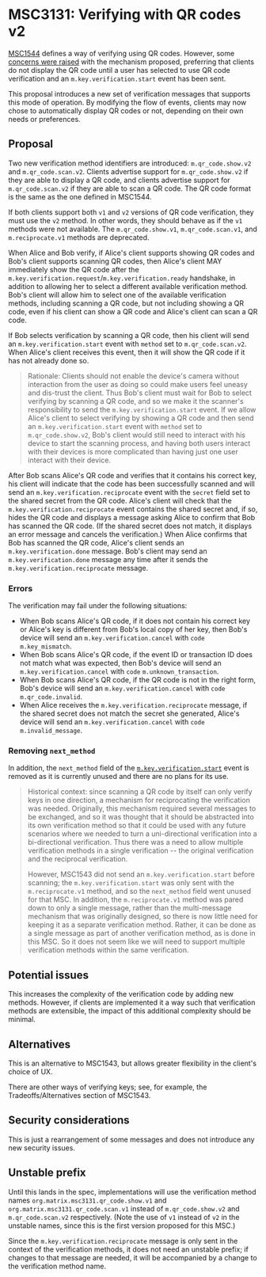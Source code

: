 # MSC3131: Verifying with QR codes v2

[MSC1544](https://github.com/matrix-org/matrix-doc/pull/1544) defines a way of
verifying using QR codes.  However, some [concerns were
raised](https://github.com/matrix-org/matrix-doc/pull/1544#discussion_r429104321)
with the mechanism proposed, preferring that clients do not display the QR code
until a user has selected to use QR code verification and an
`m.key.verification.start` event has been sent.

This proposal introduces a new set of verification messages that supports this
mode of operation.  By modifying the flow of events, clients may now chose to
automatically display QR codes or not, depending on their own needs or
preferences.

## Proposal

Two new verification method identifiers are introduced: `m.qr_code.show.v2` and
`m.qr_code.scan.v2`.  Clients advertise support for `m.qr_code.show.v2` if they
are able to display a QR code, and clients advertise support for
`m.qr_code.scan.v2` if they are able to scan a QR code.  The QR code format is
the same as the one defined in MSC1544.

If both clients support both `v1` and `v2` versions of QR code verification,
they must use the `v2` method.  In other words, they should behave as if the
`v1` methods were not available.  The `m.qr_code.show.v1`,
`m.qr_code.scan.v1`, and `m.reciprocate.v1` methods are deprecated.

When Alice and Bob verify, if Alice's client supports showing QR codes and
Bob's client supports scanning QR codes, then Alice's client MAY immediately
show the QR code after the
`m.key.verification.request`/`m.key.verification.ready` handshake, in addition
to allowing her to select a different available verification method.  Bob's
client will allow him to select one of the available verification methods,
including scanning a QR code, but not including showing a QR code, even if his
client can show a QR code and Alice's client can scan a QR code.

If Bob selects verification by scanning a QR code, then his client will send an
`m.key.verification.start` event with `method` set to `m.qr_code.scan.v2`.
When Alice's client receives this event, then it will show the QR code if it
has not already done so.

> Rationale: Clients should not enable the device's camera without interaction
> from the user as doing so could make users feel uneasy and dis-trust the
> client.  Thus Bob's client must wait for Bob to select verifying by scanning
> a QR code, and so we make it the scanner's responsibility to send the
> `m.key.verification.start` event.  If we allow Alice's client to select
> verifying by showing a QR code and then send an `m.key.verification.start`
> event with `method` set to `m.qr_code.show.v2`, Bob's client would still need
> to interact with his device to start the scanning process, and having both
> users interact with their devices is more complicated than having just one
> user interact with their device.

After Bob scans Alice's QR code and verifies that it contains his correct key,
his client will indicate that the code has been successfully scanned and will
send an `m.key.verification.reciprocate` event with the `secret` field set to
the shared secret from the QR code.  Alice's client will check that the
`m.key.verification.reciprocate` event contains the shared secret and, if so,
hides the QR code and displays a message asking Alice to confirm that Bob has
scanned the QR code.  (If the shared secret does not match, it displays an
error message and cancels the verification.)  When Alice confirms that Bob has
scanned the QR code, Alice's client sends an `m.key.verification.done` message.
Bob's client may send an `m.key.verification.done` message any time after it
sends the `m.key.verification.reciprocate` message.

### Errors

The verification may fail under the following situations:

- When Bob scans Alice's QR code, if it does not contain his correct key or
  Alice's key is different from Bob's local copy of her key, then Bob's device
  will send an `m.key.verification.cancel` with `code` `m.key_mismatch`.
- When Bob scans Alice's QR code, if the event ID or transaction ID does not
  match what was expected, then Bob's device will send an
  `m.key.verification.cancel` with `code` `m.unknown_transaction`.
- When Bob scans Alice's QR code, if the QR code is not in the right form,
  Bob's device will send an `m.key.verification.cancel` with `code`
  `m.qr_code.invalid`.
- When Alice receives the `m.key.verification.reciprocate` message, if the
  shared secret does not match the secret she generated, Alice's device will
  send an `m.key.verification.cancel` with `code` `m.invalid_message`.

### Removing `next_method`

In addition, the `next_method` field of the
[`m.key.verification.start`](https://spec.matrix.org/unstable/client-server-api/#mkeyverificationstart)
event is removed as it is currently unused and there are no plans for its use.

> Historical context: since scanning a QR code by itself can only verify keys
> in one direction, a mechanism for reciprocating the verification was needed.
> Originally, this mechanism required several messages to be exchanged, and so
> it was thought that it should be abstracted into its own verification method
> so that it could be used with any future scenarios where we needed to turn a
> uni-directional verification into a bi-directional verification.  Thus there
> was a need to allow multiple verification methods in a single verification --
> the original verification and the reciprocal verification.
>
> However, MSC1543 did not send an `m.key.verification.start` before scanning;
> the `m.key.verification.start` was only sent with the `m.reciprocate.v1`
> method, and so the `next_method` field went unused for that MSC.  In
> addition, the `m.reciprocate.v1` method was pared down to only a single
> message, rather than the multi-message mechanism that was originally
> designed, so there is now little need for keeping it as a separate
> verification method.  Rather, it can be done as a single message as part of
> another verification method, as is done in this MSC.  So it does not seem
> like we will need to support multiple verification methods within the same
> verification.

## Potential issues

This increases the complexity of the verification code by adding new methods.
However, if clients are implemented it a way such that verification methods are
extensible, the impact of this additional complexity should be minimal.

## Alternatives

This is an alternative to MSC1543, but allows greater flexibility in the
client's choice of UX.

There are other ways of verifying keys; see, for example, the
Tradeoffs/Alternatives section of MSC1543.

## Security considerations

This is just a rearrangement of some messages and does not introduce any new
security issues.

## Unstable prefix

Until this lands in the spec, implementations will use the verification method
names `org.matrix.msc3131.qr_code.show.v1` and
`org.matrix.msc3131.qr_code.scan.v1` instead of `m.qr_code.show.v2` and
`m.qr_code.scan.v2` respectively.  (Note the use of `v1` instead of `v2` in the
unstable names, since this is the first version proposed for this MSC.)

Since the `m.key.verification.reciprocate` message is only sent in the context
of the verification methods, it does not need an unstable prefix; if changes to
that message are needed, it will be accompanied by a change to the verification
method name.
